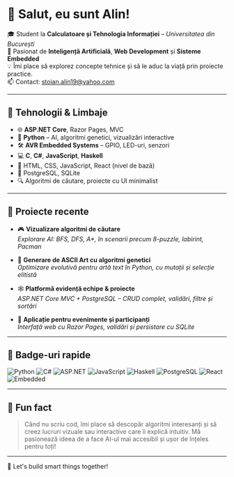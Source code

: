 # 👋 Salut, eu sunt Alin!

🎓 Student la **Calculatoare și Tehnologia Informației** – *Universitatea din București*  
🤖 Pasionat de **Inteligență Artificială**, **Web Development** și **Sisteme Embedded**  
💡 Îmi place să explorez concepte tehnice și să le aduc la viață prin proiecte practice.  
📫 Contact: [stoian.alin19@yahoo.com](mailto:stoian.alin19@yahoo.com)

---

## 🔧 Tehnologii & Limbaje

- 🌐 **ASP.NET Core**, Razor Pages, MVC  
- 🐍 **Python** – AI, algoritmi genetici, vizualizări interactive  
- 🛠️ **AVR Embedded Systems** – GPIO, LED-uri, senzori  
- 💻 **C**, **C#**, **JavaScript**, **Haskell**  
- 🌈 HTML, CSS, JavaScript, React (nivel de bază)  
- 🐘 PostgreSQL, SQLite  
- 🔍 Algoritmi de căutare, proiecte cu UI minimalist

---

## 🧠 Proiecte recente

- 🎮 **Vizualizare algoritmi de căutare**  
  *Explorare AI: BFS, DFS, A\*, în scenarii precum 8-puzzle, labirint, Pacman*

- 🧬 **Generare de ASCII Art cu algoritmi genetici**  
  *Optimizare evolutivă pentru artă text în Python, cu mutații și selecție elitistă*

- 🕸️ **Platformă evidență echipe & proiecte**  
  *ASP.NET Core MVC + PostgreSQL – CRUD complet, validări, filtre și sortări*

- 🎉 **Aplicație pentru evenimente și participanți**  
  *Interfață web cu Razor Pages, validări și persistare cu SQLite*

---

## 📌 Badge-uri rapide

![Python](https://img.shields.io/badge/-Python-3776AB?style=flat&logo=python&logoColor=white)
![C#](https://img.shields.io/badge/-CSharp-239120?style=flat&logo=csharp&logoColor=white)
![ASP.NET](https://img.shields.io/badge/-ASP.NET-512BD4?style=flat&logo=dotnet&logoColor=white)
![JavaScript](https://img.shields.io/badge/-JavaScript-F7DF1E?style=flat&logo=javascript&logoColor=black)
![Haskell](https://img.shields.io/badge/-Haskell-5D4F85?style=flat&logo=haskell&logoColor=white)
![PostgreSQL](https://img.shields.io/badge/-PostgreSQL-336791?style=flat&logo=postgresql&logoColor=white)
![React](https://img.shields.io/badge/-React-61DAFB?style=flat&logo=react&logoColor=black)
![Embedded](https://img.shields.io/badge/-Embedded%20C-00599C?style=flat&logo=c&logoColor=white)

---

## 🧩 Fun fact

> Când nu scriu cod, îmi place să descopăr algoritmi interesanți și să creez lucruri vizuale sau interactive care îi explică intuitiv. Mă pasionează ideea de a face AI-ul mai accesibil și ușor de înțeles pentru toți!

---

🧠 Let's build smart things together!
